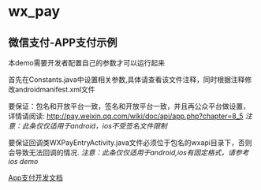 # wx_pay
微信支付-APP支付示例
---
本demo需要开发者配置自己的参数才可以运行起来

首先在Constants.java中设置相关参数,具体请查看该文件注释，同时根据注释修改androidmanifest.xml文件

要保证：包名和开放平台一致，签名和开放平台一致，并且再公众平台做设置，
详情请阅读: http://pay.weixin.qq.com/wiki/doc/api/app.php?chapter=8_5
*注意：此条仅仅适用于android，ios不受签名文件限制*

要保证回调类WXPayEntryActivity.java文件必须位于包名的wxapi目录下，否则会导致无法回调的情况.
*注意：此条仅仅适用于android,ios有固定格式，请参考ios demo*

[App支付开发文档](https://pay.weixin.qq.com/wiki/doc/api/app.php?chapter=8_1)

